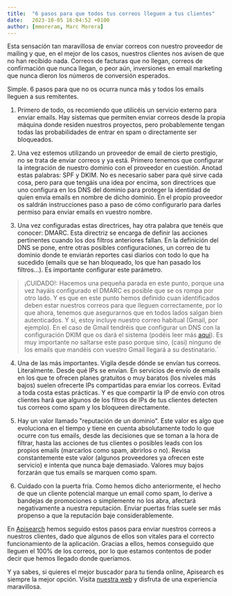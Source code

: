 ```yaml
---
title:  "6 pasos para que todos tus correos lleguen a tus clientes"
date:   2023-10-05 16:04:52 +0100
author: [mmoreram, Marc Morera]
---
```

Esta sensación tan maravillosa de enviar correos con nuestro proveedor de mailing y que, en el mejor de los casos,
nuestros clientes nos avisen de que no han recibido nada. Correos de facturas que no llegan, correos de confirmación que
nunca llegan, o peor aún, inversiones en email marketing que nunca dieron los números de conversión esperados.

Simple. 6 pasos para que no os ocurra nunca más y todos los emails lleguen a sus remitentes.

1. Primero de todo, os recomiendo que utilicéis un servicio externo para enviar emails. Hay sistemas que permiten enviar
correos desde la propia máquina donde residen nuestros proyectos, pero probablemente tengan todas las probabilidades
de entrar en spam o directamente ser bloqueados.
1. Una vez estemos utilizando un proveedor de email de cierto prestigio, no se trata de enviar correos y ya está.
Primero tenemos que configurar la integración de nuestro dominio con el proveedor en cuestión. Anotad estas palabras:
SPF y DKIM. No es necesario saber para qué sirve cada cosa, pero para que tengáis una idea por encima, son directrices
que uno configura en los DNS del dominio para proteger la identidad de quien envía emails en nombre de dicho dominio.
En el propio proveedor os saldrán instrucciones paso a paso de cómo configurarlo para darles permiso para enviar emails
en vuestro nombre.

1. Una vez configuradas estas directrices, hay otra palabra que tenéis que conocer: DMARC. Esta directriz se encarga de
definir las acciones pertinentes cuando los dos filtros anteriores fallan. En la definición del DNS se pone, entre
otras posibles configuraciones, un correo de tu dominio donde te enviarán reportes casi diarios con todo lo que ha
sucedido (emails que se han bloqueado, los que han pasado los filtros...). Es importante configurar este parámetro.

> ¡CUIDADO!: Hacemos una pequeña parada en este punto, porque una vez hayáis configurado el DMARC es posible que se os
rompa por otro lado. Y es que en este punto hemos definido cuan identificados deben estar nuestros correos para que
lleguen correctamente, por lo que ahora, tenemos que asegurarnos que en todos lados salgan bien autenticados.
Y si, estoy incluye nuestro correo habitual (Gmail, por ejemplo). En el caso de Gmail tendréis que configurar un DNS
con la configuración DKIM que os dará el sistema (podéis leer más
[aqui](https://support.google.com/a/answer/180504?hl=es-419)). Es muy importante no saltarse este paso
porque sino, (casi) ninguno de los emails que mandéis con vuestro Gmail llegará a su destinatario.`

4. Una de las más importantes. Vigila desde dónde se envían tus correos. Literalmente. Desde qué IPs se envían. En
servicios de envío de emails en los que te ofrecen planes gratuitos o muy baratos (los niveles más bajos) suelen
ofrecerte IPs compartidas para enviar los correos. Evitad a toda costa estas prácticas. Y es que compartir la IP de
envío con otros clientes hará que algunos de los filtros de IPs de tus clientes detecten tus correos como spam y los
bloqueen directamente.

1. Hay un valor llamado "reputación de un dominio". Este valor es algo que evoluciona en el tiempo y tiene en cuenta
absolutamente todo lo que ocurre con tus emails, desde las decisiones que se toman a la hora de filtrar, hasta las
acciones de tus clientes o posibles leads con los propios emails (marcarlos como spam, abrirlos o no). Revisa
constantemente este valor (algunos proveedores ya ofrecen este servicio) e intenta que nunca baje demasiado.
Valores muy bajos forzarán que tus emails se marquen como spam.

1. Cuidado con la puerta fría. Como hemos dicho anteriormente, el hecho de que un cliente potencial marque un email como
spam, lo derive a bandejas de promociones o simplemente no los abra, afectará negativamente a nuestra reputación.
Enviar puertas frías suele ser más propenso a que la reputación baje considerablemente.

En [Apisearch](https://apisearch.io) hemos seguido estos pasos para enviar nuestros correos a nuestros clientes, dado
que algunos de ellos son vitales para el correcto funcionamiento de la aplicación. Gracias a ellos, hemos conseguido
que lleguen el 100% de los correos, por lo que estamos contentos de poder decir que hemos llegado donde queríamos.

Y ya sabes, si quieres el mejor buscador para tu tienda online, Apisearch es siempre la mejor opción. Visita
[nuestra web](https://apisearch.io) y disfruta de una experiencia maravillosa.

